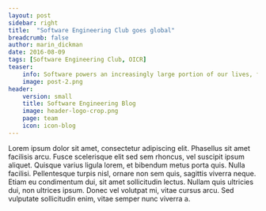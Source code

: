```yaml
---
layout: post
sidebar: right
title:  "Software Engineering Club goes global"
breadcrumb: false
author: marin_dickman
date: 2016-08-09
tags: [Software Engineering Club, OICR]
teaser:
    info: Software powers an increasingly large portion of our lives, from the phones in our hands to the computers we work at to the cars we drive. The engineering expertise behind all these tools has, unsurprisingly, become a hot commodity.
    image: post-2.png
header: 
    version: small
    title: Software Engineering Blog
    image: header-logo-crop.png
    page: team
    icon: icon-blog
---
```

Lorem ipsum dolor sit amet, consectetur adipiscing elit. Phasellus sit amet facilisis arcu. Fusce scelerisque elit sed sem rhoncus, vel suscipit ipsum aliquet. Quisque varius ligula lorem, et bibendum metus porta quis. Nulla facilisi. Pellentesque turpis nisl, ornare non sem quis, sagittis viverra neque. Etiam eu condimentum dui, sit amet sollicitudin lectus. Nullam quis ultricies dui, non ultrices ipsum. Donec vel volutpat mi, vitae cursus arcu. Sed vulputate sollicitudin enim, vitae semper nunc viverra a. 